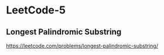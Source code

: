 # LeetCode-5
## Longest Palindromic Substring
https://leetcode.com/problems/longest-palindromic-substring/
